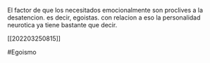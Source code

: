 
El factor de que los necesitados emocionalmente son proclives a la desatencion. es decir, egoistas. con relacion a eso la personalidad neurotica ya tiene bastante que decir.

[[202203250815]]

#Egoismo